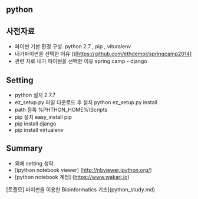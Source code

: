 

python
-----------

사전자료
--------------
- 파이썬 기본 환경 구성. python 2.7 , pip , vituralenv
- 내가파이썬을 선택한 이유 ()[https://github.com/ethdemor/springcamp2014]
- 관련 자료 내가 파이썬을 선택한 이유 spring camp  - django


Setting
------------------
- python 설치 2.7.7
- ez_setup.py 파일 다운로드 후 설치 python ez_setup.py install
- path 등록 %PHTHON_HOME%\Scripts
- pip 설치 easy_install pip
- pip install django
- pip install virtualenv

Summary
------------------
- 외에 setting 생략.
- [ipython notebook viewer] (http://nbviewer.ipython.org/)
- [python notebook 계정] (https://www.wakari.io)

[토플모] 파이썬을 이용한 Bioinformatics 기초](python_study.md)


